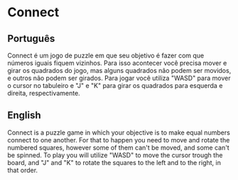 # Connect
## Português
Connect é um jogo de puzzle em que seu objetivo é fazer com que números iguais fiquem vizinhos.
Para isso acontecer você precisa mover e girar os quadrados do jogo, mas alguns quadrados não podem ser movidos, e outros não podem ser girados.
Para jogar você utiliza "WASD" para mover o cursor no tabuleiro e "J" e "K" para girar os quadrados para esquerda e direita, respectivamente.

## English
Connect is a puzzle game in which your objective is to make equal numbers connect to one another.
For that to happen you need to move and rotate the numbered squares, however some of them can't be moved, and some can't be spinned.
To play you will utilize "WASD" to move the cursor trough the board, and "J" and "K" to rotate the squares to the left and to the right, in that order.
